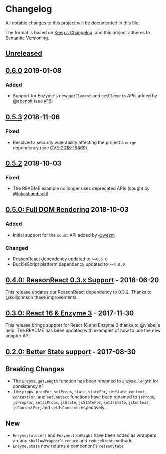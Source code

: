 # Changelog

All notable changes to this project will be documented in this file.

The format is based on [Keep a Changelog](https://keepachangelog.com/en/1.0.0/),
and this project adheres to [Semantic Versioning](https://semver.org/spec/v2.0.0.html).

## [Unreleased]

## [0.6.0][0.6.0] 2019-01-08

### Added

- Support for Enzyme's new `getElement` and `getElements` APIs added by [@abenoit](https://github.com/abenoit) (see [#16](https://github.com/rhysforyou/bs-enzyme/pull/16))

## [0.5.3][0.5.3] 2018-11-06

### Fixed

- Resolved a security vulerability affecting the project's `merge` dependency (see [CVE-2018-16469](https://nvd.nist.gov/vuln/detail/CVE-2018-16469))

## [0.5.2][0.5.2] 2018-10-03

### Fixed

- The README example no longer uses deprecated APIs (caught by [@lukashambsch](https://github.com/lukashambsch))

## [0.5.0: Full DOM Rendering][0.5.0] 2018-10-03

### Added

- Initial support for the `mount` API added by [@wezm](https://github.com/wezm)

### Changed

- ReasonReact dependency updated to `>=0.5.0`
- BuckleScript platform dependency updated to `>=4.0.0`

## [0.4.0: ReasonReact 0.3.x Support][0.4.0] - 2018-06-20

This release updates our ReasonReact dependency to 0.3.2. Thanks to @kolljohnson these improvements.

## [0.3.0: React 16 & Enzyme 3][0.3.0] - 2017-11-30

This release brings support for React 16 and Enzyme 3 thanks to @viebel's help. The README has been updated with examples of how to use the new adapter API.

## [0.2.0: Better State support][0.2.0] - 2017-08-30

## Breaking Changes

- The `Enzyme.getLength` function has been renamed to `Enzyme.length` for consistency #1
- The `props`, `propFor`, `setProps`, `state`, `stateFor`, `setState`, `context`, `contextFor`, and `setContext` functions have been renamed to `jsProps`, `jsPropFor`, `setJsProps`, `jsState`, `jsStateFor`, `setJsState`, `jsContext`, `jsContextFor`, and `setJsContext` respectively.

## New

- `Enzyme.foldLeft` and `Enzyme.foldRight` have been added as wrappers around `shallowWrapper`'s `reduce` and `reduceRight` methods.
- `Enzyme.state` now returns a component's `reasonState`

[unreleased]: https://github.com/rhysforyou/bs-enzyme/compare/v0.6.0...HEAD
[0.6.0]: https://github.com/rhysforyou/bs-enzyme/compare/v0.5.3...v0.6.0
[0.5.3]: https://github.com/rhysforyou/bs-enzyme/compare/v0.5.2...v0.5.3
[0.5.2]: https://github.com/rhysforyou/bs-enzyme/compare/v0.5.0...v0.5.2
[0.5.0]: https://github.com/rhysforyou/bs-enzyme/compare/v0.4.0...v0.5.0
[0.4.0]: https://github.com/rhysforyou/bs-enzyme/compare/v0.3.0...v0.4.0
[0.3.0]: https://github.com/rhysforyou/bs-enzyme/compare/v0.2.0...v0.3.0
[0.2.0]: https://github.com/rhysforyou/bs-enzyme/compare/v0.1.1...v0.2.0
